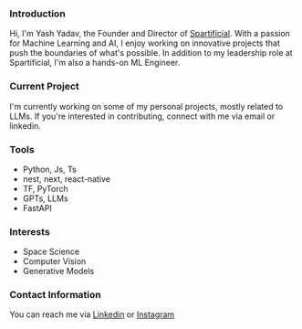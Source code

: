 ### Introduction
Hi, I'm Yash Yadav, the Founder and Director of [Spartificial](https://spartificial.com/). With a passion for Machine Learning and AI, I enjoy working on innovative projects that push the boundaries of what's possible. In addition to my leadership role at Spartificial, I'm also a hands-on ML Engineer.

### Current Project
I'm currently working on some of my personal projects, mostly related to LLMs. If you're interested in contributing, connect with me via email or linkedin.

### Tools
- Python, Js, Ts
- nest, next, react-native
- TF, PyTorch
- GPTs, LLMs
- FastAPI

### Interests
- Space Science
- Computer Vision
- Generative Models

### Contact Information
You can reach me via [Linkedin](https://www.linkedin.com/in/yash-yadav-558125170/) or [Instagram](https://www.instagram.com/yash.ipynb/)
